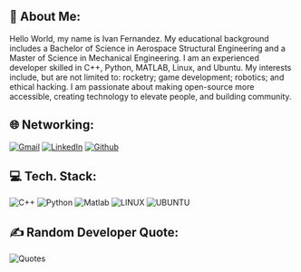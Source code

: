 ## 🚀 About Me:

Hello World, my name is Ivan Fernandez. My educational background includes a Bachelor of Science in Aerospace Structural Engineering and a Master of Science in Mechanical Engineering. I am an experienced developer skilled in C++, Python, MATLAB, Linux, and Ubuntu. My interests include, but are not limited to: rocketry; game development; robotics; and ethical hacking. I am passionate about making open-source more accessible, creating technology to elevate people, and building community. 


## 🌐 Networking:
[![Gmail](https://img.shields.io/badge/Gmail-%23E34F26.svg?logo=Gmail&logoColor=white)](mailto:ivanfernandez760@gmail.com) [![LinkedIn](https://img.shields.io/badge/LinkedIn-%230077B5.svg?logo=linkedin&logoColor=white)](https://www.linkedin.com/in/ivanfernandez760/) [![Github](https://img.shields.io/badge/GitHub-%23000.svg?logo=GitHub&logoColor=white)](https://github.com/Ivan-Jesus-Fernandez/)


## 💻 Tech. Stack:
![C++](https://img.shields.io/badge/c++-%2300599C.svg?style=for-the-badge&logo=c%2B%2B&logoColor=white)
![Python](https://img.shields.io/badge/python-3670A0?style=for-the-badge&logo=python&logoColor=ffdd54) 
![Matlab](https://img.shields.io/badge/matlab-FF6C37?style=for-the-badge&logo=mathworks&logoColor=white)
![LINUX](https://img.shields.io/badge/Linux-FCC624?style=for-the-badge&logo=linux&logoColor=black)
![UBUNTU](https://img.shields.io/badge/Ubuntu-E95420?style=for-the-badge&logo=ubuntu&logoColor=black)




## ✍️ Random Developer Quote:
![Quotes](https://quotes-github-readme.vercel.app/api?type=horizontal&theme=radical)
